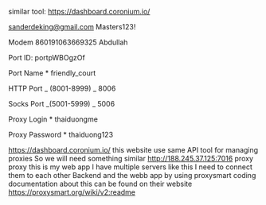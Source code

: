 <!-- ! Requirements -->

similar tool: https://dashboard.coronium.io/

<!-- credentials -->

sanderdeking@gmail.com
Masters123!

<!--  -->

Modem
860191063669325 Abdullah

Port ID:
portpWBOgzOf

Port Name \*
friendly_court

HTTP Port _ (8001-8999) _
8006

Socks Port _(5001-5999) _
5006

Proxy Login \*
thaiduongme

Proxy Password \*
thaiduong123

https://dashboard.coronium.io/
this website use same API tool
for managing proxies
So we will need something similar
http://188.245.37.125:7016
proxy
proxy
this is my web app
I have multiple servers like this
I need to connect them to each other
Backend and the webb app
by using proxysmart coding
documentation about this can be found on their website https://proxysmart.org/wiki/v2:readme

<!--
! what to do?
1. plan what am going to work on
2. make an overview of what am gonna do inshallah
3. high light some points(if needed) and specify the elements that I'd focus on
4. make it as a goal... try to end it in a specfic time inshallah cuz I need to work faster
5. start working on the points... - get a design then work on it
* بسم الله توكلت علي الله


-> what do we need to show?
1. last 10 people visited website showing: Device, Country, OS, Browser
2. show user information and their setting with a small thing & speed test
3. Sales overview charts - Visit Cluster by device
4. users country - top 5 countries

* => user proxies implements
get the the email/username from the client -> then make a mongodb data base for this specific user which is gonna be with listing his own bought proxies with its data.. and make expire data.. then it deleted automatically -> then he need to renew the proxy

* => finding the proxy that are not rented..
if a proxy is not associated with a client so it's gonna be available.. if not it's already in use (in admin side brief)
? => todays plan inshallah:
1. finalize the website
  //• make the dark mode/light mode
  /• fix any problem or issue
 // • end the dashboard sidebar
2. backend selling workings
  • enable the usr to purchase and make his own proxies based on his email
  //• make the analysis routers from CheckStat.net
  • connect the frontend with the backend
  • deploy the changes and make the client take a look but hide some to show it to him later in the week inshallah
  • organize the selling based on client admin page which enable him to manage which proxy is available or not
  • cool.... no let's have a chat
-> dashboard - logo, - Statistics
 Plans - goals inshallah
// 1. do the client schema which is gonna be when a email exist it's gonna assign with an email.. so he can know what he have and so on... it's element is gonna be as the website elements
 2. plan what's gonna inside the admin page elements ->
 * Nickname, Country, IMEI, proxy login/password, port { http, socks}, list for sale(true/false), last sale, time left for user, Total Income, status, Actions{quite, rotate ip}
 3. specify what you're gonna implement in the dashboard admin with sales tracker.. and website traffic tracker...
how many sales last - 24 hours, 7 days, 30 days, 90 days
how many visitors to the website - from where
what is the most country proxies selected
what device users use/os/browser
how many people use payment process using Willie vs coingate
? proxies information
 1. Nickname, Country, IMEI, proxy login/password, port { http, socks}, list for sale(true/false), last sale, time left for user, Total Income, status, Actions{quite, rotate ip}
 2. link to dashboard: http://188.245.37.125:7016
https://youtu.be/pB3hX7le20c?list=PL6C03BCFE87398A78&t=2318

recover code:G6JTHDD7R87S84N9893VL85V - williow
pass: @#$2T#@*kSE234
? Hostinger root password: VPS setup

  root password: VPS@#$owe@#$932iw
VPS host name: srv660985.hstgr.cloud
passphrase ssh keys: Secure#@e9e 
! next plans inshallah
//1. make this last sale item works on proxy-info
//2. make sure the time for user work probably
//3. make sure no one can access the admin side unless the client email
4. ask the client about this random proxy to give it a real stuff
//5. make the admin page make it just its item fits the height of the screen and he can switch between 
// 6. make the logout button on the admin sidebar works
//7. make the logo clickable on the sidebar and navigate to home scree
//8. remove this server switch for now
9. make sure the data load probably in its time
10. change trusted by industry leaders images logo
   ? backend
  // 1. remove unnecessary code
  // 2. make the code looks more cleaner and ensure every route have a good handling
  // 3. make the web analiss dynamic
   * change the url to client's website url
   3. ***Deploy the Website on the server***
 -->
